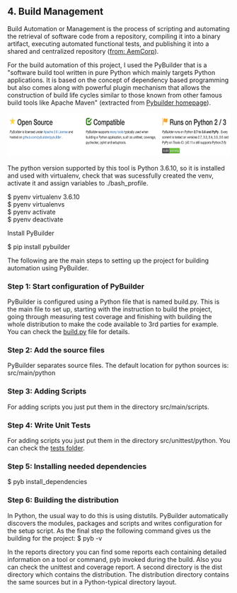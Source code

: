## 4. Build Management

Build Automation or Management is the process of scripting and automating the retrieval of software code from a repository, compiling it into a binary artifact, executing automated functional tests, and publishing it into a shared and centralized repository ([from: AemCorp](https://www.aemcorp.com/devops/build-automation)).

For the build automation of this project, I used the PyBuilder that is a "software build tool written in pure Python which mainly targets Python applications. It is based on the concept of dependency based programming but also comes along with powerful plugin mechanism that allows the construction of build life cycles similar to those known from other famous build tools like Apache Maven" (extracted from [Pybuilder homepage](https://pybuilder.github.io/)).

<p align="center">
<img src="https://github.com/federueda/ASW/blob/master/figures/builder/pybuilder_intro.png" width="700" height="100" title="BuildIntro">
</p>

The python version supported by this tool is Python 3.6.10, so it is installed and used with virtualenv, check that was sucessfully created the venv, activate it and assign variables to ./bash_profile.

$ pyenv virtualenv 3.6.10 <name-to-give-it>\
$ pyenv virtualenvs\
$ pyenv activate <name>\
$ pyenv deactivate

Install PyBuilder

$ pip install pybuilder

The following are the main steps to setting up the project for building automation using PyBuilder.

### Step 1: Start configuration of PyBuilder
PyBuilder is configured using a Python file that is named build.py. This is the main file to set up, starting with the instruction to build the project, going through measuring test coverage and finishing with building the whole distribution to make the code available to 3rd parties for example. You can check the [build.py](https://github.com/federueda/ASW/tree/master/build.py) file for details.

### Step 2: Add the source files
PyBuilder separates source files. The default location for python sources is: src/main/python

### Step 3: Adding Scripts
For adding scripts you just put them in the directory src/main/scripts.

### Step 4: Write Unit Tests
For adding scripts you just put them in the directory src/unittest/python. You can check the [tests folder](https://github.com/federueda/ASW/tree/master/src/unittest/python).

### Step 5: Installing needed dependencies
$ pyb install_dependencies

### Step 6: Building the distribution
In Python, the usual way to do this is using distutils. PyBuilder automatically discovers the  modules, packages and scripts and writes configuration for the setup script. As the final step the following command gives us the building for the project: $ pyb -v

In the reports directory you can find some reports each containing detailed information on a tool or command, pyb invoked during the build. Also you can check the unittest and coverage report. A second directory is the dist directory which contains the distribution. The distribution directory contains the same sources but in a Python-typical directory layout. 
